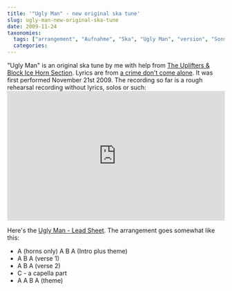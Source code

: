 ```yaml
---
title: '"Ugly Man" - new original ska tune'
slug: ugly-man-new-original-ska-tune
date: 2009-11-24
taxonomies:
  tags: ["arrangement", "Aufnahme", "Ska", "Ugly Man", "version", "Sonstiges"]
  categories: 
---
```


<p>"Ugly Man" is an original ska tune by me with help from <a href="http://www.theuplifters.de">The Uplifters &amp; Block Ice Horn Section</a>. Lyrics are from <a href="https://myspace.com/crimedabime">a crime don't come alone</a>. It was first performed November 21st 2009. The recording so far is a rough rehearsal recording without lyrics, solos or such:

<iframe width="100%" height="300" scrolling="no" frameborder="no" allow="autoplay" src="https://w.soundcloud.com/player/?url=https%3A//api.soundcloud.com/tracks/5744679&color=%23ff5500&auto_play=false&hide_related=false&show_comments=true&show_user=true&show_reposts=false&show_teaser=true&visual=true"></iframe>

Here's the <a href="https://flowfx.de/uploads/uglyman.pdf">Ugly Man - Lead Sheet</a>. The arrangement goes somewhat like this:
</p><ul>
    <li>A (horns only) A B A (Intro plus theme)</li>
    <li>A  B A (verse 1)</li>
    <li>A B A (verse 2)</li>
    <li>C - a capella part</li>
    <li>A A B A (theme)</li>
</ul></body></html>
